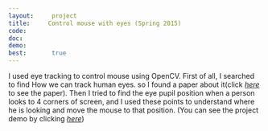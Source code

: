 ```yaml
---
layout:     project
title:     Control mouse with eyes (Spring 2015)
code:  
doc:        
demo:
best:       true
---
```

I used eye tracking to control mouse using OpenCV. First of all, I searched to find How we can  track human eyes. so I found a paper about it(click  [*here*](http://www.inb.uni-luebeck.de/publikationen/pdfs/TiBa11b.pdf) to see the paper). Then I tried to find the eye pupil position when a person looks to 4 corners of screen, and I used these points to understand where he is looking and move the mouse to that position. (You can see the project demo by clicking [*here*](https://pnikdel.tinytake.com/sf/MjEwNzc0XzEzMjMzNDM)) 

